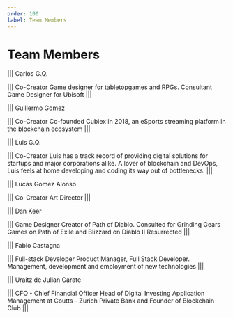 ```yaml
---
order: 100
label: Team Members
---
```


# Team Members

||| Carlos G.Q.

||| Co-Creator
Game designer for tabletopgames and RPGs. Consultant Game Designer for Ubisoft
|||

||| Guillermo Gomez 

||| Co-Creator
Co-founded Cubiex in 2018, an eSports streaming platform in the blockchain ecosystem
|||


||| Luis G.Q.

||| Co-Creator
Luis has a track record of providing digital solutions for startups and major corporations alike. A lover of blockchain and DevOps, Luis feels at home developing and coding its way out of bottlenecks.
|||

||| Lucas Gomez Alonso

||| Co-Creator
 Art Director
|||


||| Dan Keer

||| Game Designer 
Creator of Path of Diablo. Consulted for Grinding Gears Games on Path of Exile and Blizzard on Diablo II Resurrected
|||


||| Fabio Castagna 

||| Full-stack Developer
Product Manager, Full Stack Developer. Management, development and employment of new technologies
|||



||| Uraitz de Julian Garate

||| CFO - Chief Financial Officer
Head of Digital Investing Application Management at Coutts - Zurich Private Bank and Founder of Blockchain Club
|||




